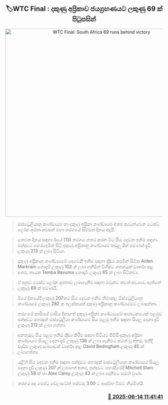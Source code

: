 <p align='center'><b><h2 align='center' title='WTC Final: South Africa 69 runs behind victory'>🏷WTC Final : දකුණු අප්‍රිකාව ජයග්‍රහණයට ලකුණු 69 ක් පිටුපසින්</h2></b></p>
<p align='center'><img src='https://helakuru.sgp1.cdn.digitaloceanspaces.com/esana/images/lib/wtc-final-2025.jpg' width='600' alt='WTC Final: South Africa 69 runs behind victory'></p>

> ඔස්ට්‍රේලියානු කණ්ඩායම හා දකුණු අප්‍රිකා කණ්ඩායම අතර පැවැත්වෙන ටෙස්ට් ලෝක ශූරතා අවසන් මහා තරගයේ සිව්වන දිනය අදයි.

> තෙවන දිනය සඳහා ඊයේ (13) තරගය නතර කරන විට සිය දෙවන ඉනිම සඳහා පන්දුවට පහරදෙමින් සිටි දකුණු අප්‍රිකානු කණ්ඩායම කඩුලු 2ක් පමණක් දැවී ලකුණු 213 ක් ලබා සිටියා.

> දකුණු අප්‍රිකානු කණ්ඩායමේ දෙවෙනි ඉනිම සඳහා ක්‍රීඩා කරමින් සිටින Aiden Markram නොදැවී ලකුණු 102 ක් ලබා ගනිමින් විශිෂ්ට ශතකයක් වාර්තා කළ අතර, නායක Temba Bavuma නොදැවී ලකුණු 65 ක් ලබා සිටිනවා.

> ඒ අනුව ටෙස්ට් ලෝක ශූරතාව ලබාගැනීම සඳහා ඔවුන්ට තවත් අවශ්‍යව ඇත්තේ ලකුණු 69 ක් පමණයි.

> ඊයේ දිනයේදී ලකුණු 207කට සිය දෙවන ඉනිම නිමාකළ ඕස්ට්‍රේලියානු කණ්ඩායම ලකුණු 282 ක ඉලක්කයක් දකුණු අප්‍රිකානු කණ්ඩායමට ලබාදුන්නා.

> තරගයේ කාසියේ වාසිය දිනාගත් දකුණු අප්‍රිකා කණ්ඩායමේ ආරාධනයෙන් පළමුව පන්දුවට පහරදුන් ඔස්ට්‍රේලියා කණ්ඩායම සිය පළමු ඉනිම සඳහා සියලු දෙනා දැවී ලකුණු 212 ක් ලබා ගත්තා‍.

> අනතුරුව සිය පළමු ඉනිම ක්‍රීඩා කිරීම සඳහා පිටියට පිවිසි දකුණු අප්‍රිකා කණ්ඩායම සියලු දෙනා දැවී ලකුණු 138 ක් ලබා ගැනීමට සමත් වූ අතර, එහිදී වැඩිම ලකුණු සංඛ්‍යාවක් වාර්තා කළ David Bedingham ලකුණු 45 ක් ලබාගත්තා.

> යළිත් සිය දෙවන ඉනිම සඳහා පන්දුවට පහරදුන් ඔස්ට්‍රේලියානු කණ්ඩායම සියලු දෙනා දැවී ලකුණු 207 ක් ලබාගත් අතර, පන්දුවට පහරදීමේදී Mitchell Starc ලකුණු 58 ක් හා Alex Carey ලකුණු 43 ක් ලබා ගැනීමට සමත් වුණා.

> තරගය අද මෙරට වේලාවේන් පස්වරු 3.00 ට ආරම්භ වීමට නියමිතයි.



<h3 align='right'><a href='https://www.helakuru.lk/esana/p/111000/'>📅 2025-06-14 11:41:41</a></h3>
